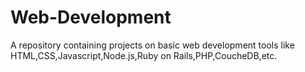 # Web-Development
A repository containing projects on basic web development tools like HTML,CSS,Javascript,Node.js,Ruby on Rails,PHP,CoucheDB,etc.
